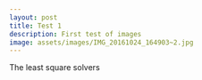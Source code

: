 ```yaml
---
layout: post
title: Test 1
description: First test of images
image: assets/images/IMG_20161024_164903~2.jpg
---
```


The least square solvers
